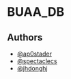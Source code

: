# BUAA_DB

## Authors
- [@ap0stader](https://github.com/ap0stader)
- [@spectaclecs](https://github.com/spectaclecs)
- [@jhdonghj](https://github.com/jhdonghj)
